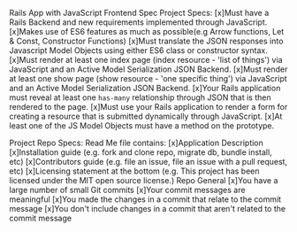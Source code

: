 Rails App with JavaScript Frontend Spec
Project Specs:
[x]Must have a Rails Backend and new requirements implemented through JavaScript.
[x]Makes use of ES6 features as much as possible(e.g Arrow functions, Let & Const, Constructor Functions)
[x]Must translate the JSON responses into Javascript Model Objects using either ES6 class or constructor syntax. 
[x]Must render at least one index page (index resource - 'list of things') via JavaScript and an Active Model Serialization JSON Backend.
[x]Must render at least one show page (show resource - 'one specific thing') via JavaScript and an Active Model Serialization JSON Backend.
[x]Your Rails application must reveal at least one `has-many` relationship through JSON that is then rendered to the page.
[x]Must use your Rails application to render a form for creating a resource that is submitted dynamically through JavaScript.
[x]At least one of the JS Model Objects must have a method on the prototype.

Project Repo Specs:
Read Me file contains:
[x]Application Description
[x]Installation guide (e.g. fork and clone repo, migrate db, bundle install, etc)
[x]Contributors guide (e.g. file an issue, file an issue with a pull request, etc)
[x]Licensing statement at the bottom (e.g. This project has been licensed under the MIT open source license.)
Repo General
[x]You have a large number of small Git commits
[x]Your commit messages are meaningful
[x]You made the changes in a commit that relate to the commit message
[x]You don't include changes in a commit that aren't related to the commit message

